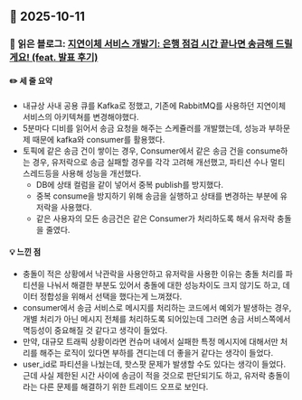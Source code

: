 ## 📅 2025-10-11
### 📖 읽은 블로그: [지연이체 서비스 개발기: 은행 점검 시간 끝나면 송금해 드릴게요! (feat. 발표 후기)](https://tech.kakaopay.com/post/ifkakao2024-delayed-transfer/)
#### ✏️ 세 줄 요약
- 내규상 사내 공용 큐를 Kafka로 정했고, 기존에 RabbitMQ를 사용하던 지연이체 서비스의 아키텍쳐를 변경해야했다.
- 5분마다 디비를 읽어서 송금 요청을 해주는 스케쥴러를 개발했는데, 성능과 부하문제 때문에 kafka와 consumer를 활용했다.
- 토픽에 같은 송금 건이 쌓이는 경우, Consumer에서 같은 송금 건을 consume하는 경우, 유저락으로 송금 실패할 경우를 각각 고려해 개선했고, 파티션 수나 멀티 스레드등을 사용해 성능을 개선했다.
    - DB에 상태 컬럼을 같이 넣어서 중복 publish를 방지했다.
    - 중복 consume을 방지하기 위해 송금을 실행하고 상태를 변경하는 부분에 유저락을 사용했다.
    - 같은 사용자의 모든 송금건은 같은 Consumer가 처리하도록 해서 유저락 충돌을 줄였다.
#### 💡 느낀 점
- 충돌이 적은 상황에서 낙관락을 사용안하고 유저락을 사용한 이유는 충돌 처리를 파티션을 나눠서 해결한 부분도 있어서 충돌에 대한 성능차이도 크지 않기도 하고, 데이터 정합성을 위해서 선택을 했다는게 느껴졌다. 
- consumer에서 송금 서비스로 메시지를 처리하는 코드에서 예외가 발생하는 경우, 개별 처리가 아닌 메시지 전체를 처리하도록 되어있는데 그러면 송금 서비스쪽에서 멱등성이 중요해질 것 같다고 생각이 들었다.
- 만약, 대규모 트래픽 상황이라면 컨슈머 내에서 실패한 특정 메시지에 대해서만 처리를 해주는 로직이 있다면 부하를 견디는데 더 좋을거 같다는 생각이 들었다.
- user_id로 파티션을 나눴는데, 핫스팟 문제가 발생할 수도 있다는 생각이 들었다. 근데 사실 제한된 시간 사이에 송금이 적을 것으로 판단되기도 하고, 유저락 충돌이라는 다른 문제를 해결하기 위한 트레이드 오프로 보인다.